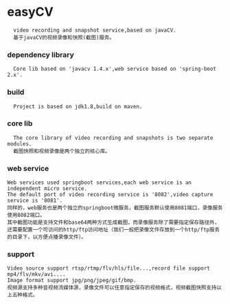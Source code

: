 # easyCV
      video recording and snapshot service,based on javaCV. 
      基于javaCV的视频录像和快照(截图)服务。


### dependency library
      Core lib based on 'javacv 1.4.x',web service based on 'spring-boot 2.x'.

### build
      Project is based on jdk1.8,build on maven.

### core lib
      The core library of video recording and snapshots is two separate modules.
      截图快照和视频录像是两个独立的核心库。

### web service
    Web services used springboot services,each web service is an independent micro service.
    The default port of video recording service is '8082',video capture service is '8081'.
    同样的，web服务也是两个独立的springboot微服务，截图服务默认使用8081端口，录像服务使用8082端口。
    其中截图功能是支持文件和base64两种方式生成截图，而录像服务除了需要指定保存路径外，还需要配置一个可访问的http/ftp访问地址（我们一般把录像文件存放到一个http/ftp服务的目录下，以方便点播录像文件）。

### support
    Video source support rtsp/rtmp/flv/hls/file...,record file support mp4/flv/mkv/avi....
    Image format support jpg/png/jpeg/gif/bmp.
    视频源支持多种音视频流媒体源，录像文件可以任意指定保存的视频格式，视频截图快照支持以上五种格式。

